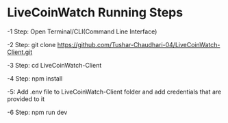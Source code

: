 # LiveCoinWatch Running Steps

-1 Step: Open Terminal/CLI(Command Line Interface) 

-2 Step: git clone https://github.com/Tushar-Chaudhari-04/LiveCoinWatch-Client.git

-3 Step: cd LiveCoinWatch-Client

-4 Step: npm install

-5: Add .env file to LiveCoinWatch-Client folder and add credentials that are provided to it

-6 Step: npm run dev
